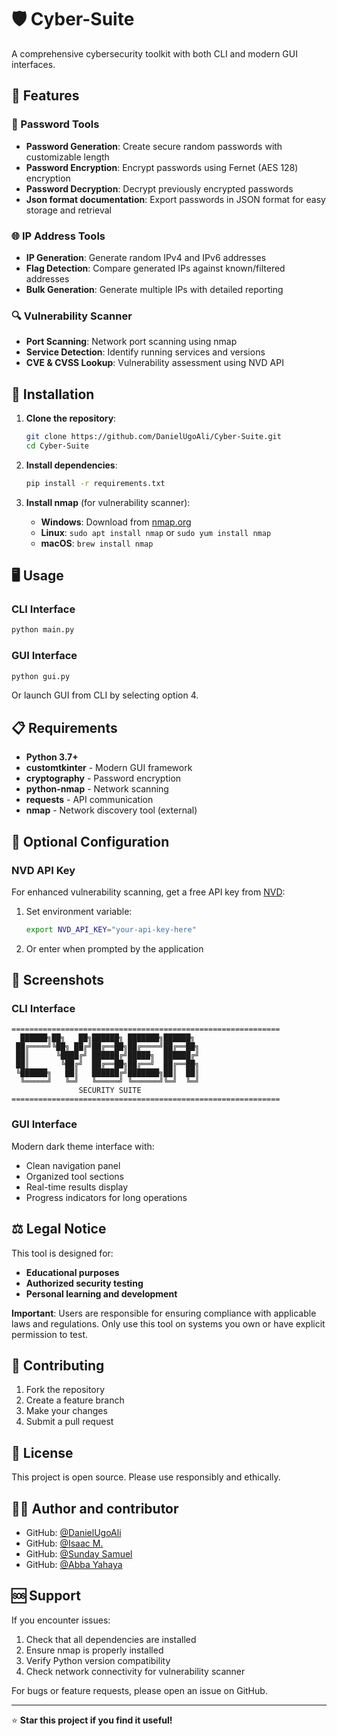# 🛡️ Cyber-Suite

A comprehensive cybersecurity toolkit with both CLI and modern GUI interfaces.

## 🌟 Features

### 🔐 Password Tools
- **Password Generation**: Create secure random passwords with customizable length
- **Password Encryption**: Encrypt passwords using Fernet (AES 128) encryption
- **Password Decryption**: Decrypt previously encrypted passwords
- **Json format documentation**: Export passwords in JSON format for easy storage and retrieval

### 🌐 IP Address Tools
- **IP Generation**: Generate random IPv4 and IPv6 addresses
- **Flag Detection**: Compare generated IPs against known/filtered addresses
- **Bulk Generation**: Generate multiple IPs with detailed reporting

### 🔍 Vulnerability Scanner
- **Port Scanning**: Network port scanning using nmap
- **Service Detection**: Identify running services and versions
- **CVE & CVSS Lookup**: Vulnerability assessment using NVD API

## 🚀 Installation

1. **Clone the repository**:
   ```bash
   git clone https://github.com/DanielUgoAli/Cyber-Suite.git
   cd Cyber-Suite
   ```

2. **Install dependencies**:
   ```bash
   pip install -r requirements.txt
   ```

3. **Install nmap** (for vulnerability scanner):
   - **Windows**: Download from [nmap.org](https://nmap.org/download.html)
   - **Linux**: `sudo apt install nmap` or `sudo yum install nmap`
   - **macOS**: `brew install nmap`

## 🖥️ Usage

### CLI Interface
```bash
python main.py
```

### GUI Interface
```bash
python gui.py
```

Or launch GUI from CLI by selecting option 4.

## 📋 Requirements

- **Python 3.7+**
- **customtkinter** - Modern GUI framework
- **cryptography** - Password encryption
- **python-nmap** - Network scanning
- **requests** - API communication
- **nmap** - Network discovery tool (external)

## 🔧 Optional Configuration

### NVD API Key
For enhanced vulnerability scanning, get a free API key from [NVD](https://nvd.nist.gov/developers/request-an-api-key):

1. Set environment variable:
   ```bash
   export NVD_API_KEY="your-api-key-here"
   ```

2. Or enter when prompted by the application

## 📸 Screenshots

### CLI Interface
```
============================================================
  ██████╗██╗   ██╗██████╗ ███████╗██████╗ 
 ██╔════╝╚██╗ ██╔╝██╔══██╗██╔════╝██╔══██╗
 ██║      ╚████╔╝ ██████╔╝█████╗  ██████╔╝
 ██║       ╚██╔╝  ██╔══██╗██╔══╝  ██╔══██╗
 ╚██████╗   ██║   ██████╔╝███████╗██║  ██║
  ╚═════╝   ╚═╝   ╚═════╝ ╚══════╝╚═╝  ╚═╝
               SECURITY SUITE
============================================================
```

### GUI Interface
Modern dark theme interface with:
- Clean navigation panel
- Organized tool sections
- Real-time results display
- Progress indicators for long operations

## ⚖️ Legal Notice

This tool is designed for:
- **Educational purposes**
- **Authorized security testing**
- **Personal learning and development**

**Important**: Users are responsible for ensuring compliance with applicable laws and regulations. Only use this tool on systems you own or have explicit permission to test.

## 🤝 Contributing

1. Fork the repository
2. Create a feature branch
3. Make your changes
4. Submit a pull request

## 📝 License

This project is open source. Please use responsibly and ethically.

## 👨‍💻 Author and contributor


- GitHub: [@DanielUgoAli](https://github.com/DanielUgoAli)
- GitHub: [@Isaac M.](https://github.com/ski04)
- GitHub: [@Sunday Samuel](https://github.com/sundaysamuel)
- GitHub: [@Abba Yahaya](https://github.com/ay-wq0)


## 🆘 Support

If you encounter issues:
1. Check that all dependencies are installed
2. Ensure nmap is properly installed
3. Verify Python version compatibility
4. Check network connectivity for vulnerability scanner

For bugs or feature requests, please open an issue on GitHub.

---

⭐ **Star this project if you find it useful!**
